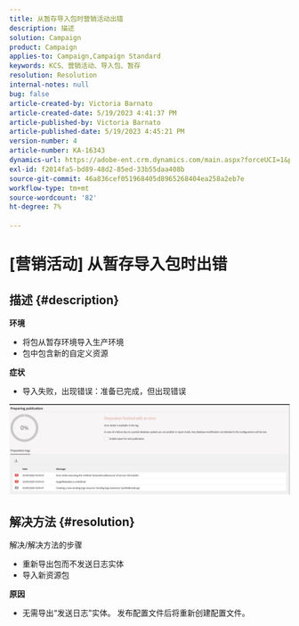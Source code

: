 ```yaml
---
title: 从暂存导入包时营销活动出错
description: 描述
solution: Campaign
product: Campaign
applies-to: Campaign,Campaign Standard
keywords: KCS、营销活动、导入包、暂存
resolution: Resolution
internal-notes: null
bug: false
article-created-by: Victoria Barnato
article-created-date: 5/19/2023 4:41:37 PM
article-published-by: Victoria Barnato
article-published-date: 5/19/2023 4:45:21 PM
version-number: 4
article-number: KA-16343
dynamics-url: https://adobe-ent.crm.dynamics.com/main.aspx?forceUCI=1&pagetype=entityrecord&etn=knowledgearticle&id=3a456c02-64f6-ed11-8848-6045bd0065b6
exl-id: f2014fa5-bd89-48d2-85ed-33b55daa408b
source-git-commit: 46a836cef051968405d8965268404ea258a2eb7e
workflow-type: tm+mt
source-wordcount: '82'
ht-degree: 7%

---
```


# [营销活动] 从暂存导入包时出错

## 描述 {#description}

<b>环境</b>
- 将包从暂存环境导入生产环境
- 包中包含新的自定义资源

<b>症状</b>
- 导入失败，出现错误：准备已完成，但出现错误


![](assets/___3b456c02-64f6-ed11-8848-6045bd0065b6___.jpeg)




## 解决方法 {#resolution}

解决/解决方法的步骤
- 重新导出包而不发送日志实体
- 导入新资源包

<b>原因</b>
- 无需导出“发送日志”实体。 发布配置文件后将重新创建配置文件。
